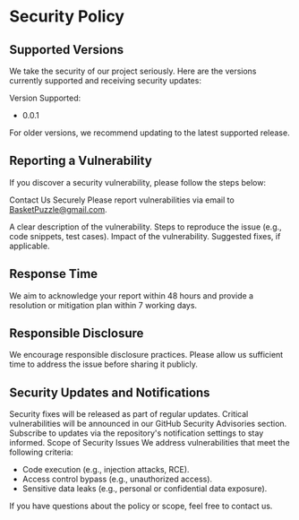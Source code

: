 # Security Policy

## Supported Versions
We take the security of our project seriously. Here are the versions currently supported and receiving security updates:

Version	Supported: 
* 0.0.1

For older versions, we recommend updating to the latest supported release.

## Reporting a Vulnerability
If you discover a security vulnerability, please follow the steps below:

Contact Us Securely
Please report vulnerabilities via email to BasketPuzzle@gmail.com.

A clear description of the vulnerability.
Steps to reproduce the issue (e.g., code snippets, test cases).
Impact of the vulnerability.
Suggested fixes, if applicable.

## Response Time
We aim to acknowledge your report within 48 hours and provide a resolution or mitigation plan within 7 working days.

## Responsible Disclosure
We encourage responsible disclosure practices. Please allow us sufficient time to address the issue before sharing it publicly.

## Security Updates and Notifications
Security fixes will be released as part of regular updates.
Critical vulnerabilities will be announced in our GitHub Security Advisories section.
Subscribe to updates via the repository's notification settings to stay informed.
Scope of Security Issues
We address vulnerabilities that meet the following criteria:

* Code execution (e.g., injection attacks, RCE).
* Access control bypass (e.g., unauthorized access).
* Sensitive data leaks (e.g., personal or confidential data exposure).

If you have questions about the policy or scope, feel free to contact us.